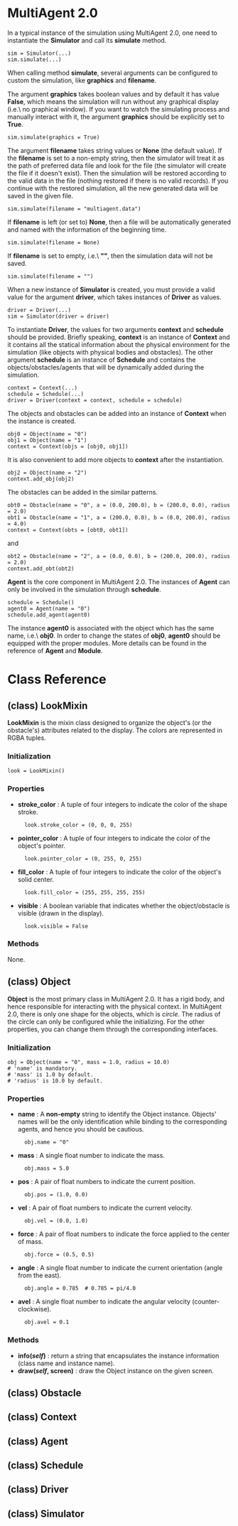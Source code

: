 # MultiAgent 2.0
In a typical instance of the simulation using MultiAgent 2.0,
one need to instantiate the <b>Simulator</b> and call its <b>simulate</b> method.

	sim = Simulator(...)
	sim.simulate(...)

When calling method <b>simulate</b>, several arguments can be configured to custom the simulation,
like <b>graphics</b> and <b>filename</b>.

The argument <b>graphics</b> takes boolean values and by default it has value <b>False</b>,
which means the simulation will run without any graphical display (i.e.\ no graphical window).
If you want to watch the simulating process and manually interact with it, the argument <b>graphics</b>
should be explicitly set to <b>True</b>.

 	sim.simulate(graphics = True)

The argument <b>filename</b> takes string values or <b>None</b> (the default value).
If the <b>filename</b> is set to a non-empty string, then the simulator will treat it as
the path of preferred data file and look for the file (the simulator will create the file
if it doesn't exist). Then the simulation will be restored according to the valid data
in the file (nothing restored if there is no valid records).
If you continue with the restored simulation,
all the new generated data will be saved in the given file.

 	sim.simulate(filename = "multiagent.data")

If <b>filename</b> is left (or set to) <b>None</b>, then a file will be automatically generated and
named with the information of the beginning time.

 	sim.simulate(filename = None)

If <b>filename</b> is set to empty, i.e.\ <b>""</b>, then the simulation data will not be saved.

 	sim.simulate(filename = "")

When a new instance of <b>Simulator</b> is created, you must provide a valid value for the argument
<b>driver</b>, which takes instances of <b>Driver</b> as values.

	driver = Driver(...)
	sim = Simulator(driver = driver)

To instantiate <b>Driver</b>, the values for two arguments <b>context</b> and <b>schedule</b> should
be provided. Briefly speaking, <b>context</b> is an instance of <b>Context</b> and it contains
all the statical information about the physical environment for the simulation (like objects with
physical bodies and obstacles). The other argument <b>schedule</b> is an instance of <b>Schedule</b> and
contains the objects/obstacles/agents that will be dynamically added during the simulation.

	context = Context(...)
	schedule = Schedule(...)
	driver = Driver(context = context, schedule = schedule)

The objects and obstacles can be added into an instance of <b>Context</b> when the instance is created.

	obj0 = Object(name = "0")
	obj1 = Object(name = "1")
	context = Context(objs = [obj0, obj1])

It is also convenient to add more objects to <b>context</b> after the instantiation.

	obj2 = Object(name = "2")
	context.add_obj(obj2)

The obstacles can be added in the similar patterns.

	obt0 = Obstacle(name = "0", a = (0.0, 200.0), b = (200.0, 0.0), radius = 2.0)
	obt1 = Obstacle(name = "1", a = (200.0, 0.0), b = (0.0, 200.0), radius = 4.0)
	context = Context(obts = [obt0, obt1])

and

	obt2 = Obstacle(name = "2", a = (0.0, 0.0), b = (200.0, 200.0), radius = 2.0)
	context.add_obt(obt2)

<b>Agent</b> is the core component in MultiAgent 2.0. The instances of <b>Agent</b> can only
be involved in the simulation through <b>schedule</b>.

	schedule = Schedule()
	agent0 = Agent(name = "0")
	schedule.add_agent(agent0)

The instance <b>agent0</b> is associated with the object which has the same name, i.e.\ <b>obj0</b>.
In order to change the states of <b>obj0</b>, <b>agent0</b> should be equipped with
the proper modules. More details can be found in the reference of <b>Agent</b> and <b>Module</b>.

# Class Reference

## (class) LookMixin

<b>LookMixin</b> is the mixin class designed to organize the object's
(or the obstacle's) attributes related to the display. The colors are
represented in RGBA tuples.

### Initialization

	look = LookMixin()

### Properties
- <b>stroke_color</b> : A tuple of four integers to indicate the color of the shape stroke.

		look.stroke_color = (0, 0, 0, 255)

- <b>pointer_color</b> : A tuple of four integers to indicate the color of the object's pointer.

		look.pointer_color = (0, 255, 0, 255)

- <b>fill_color</b> : A tuple of four integers to indicate the color of the object's solid center.

		look.fill_color = (255, 255, 255, 255)

- <b>visible</b> : A boolean variable that indicates whether the object/obstacle is visible (drawn in the display).

		look.visible = False

### Methods

None.

## (class) Object

<b>Object</b> is the most primary class in MultiAgent 2.0. It has a rigid body,
and hence responsible for interacting with the physical context. In MultiAgent 2.0,
there is only one shape for the objects, which is <i>circle</i>. The radius of the
circle can only be configured while the initializing. For the other properties,
you can change them through the corresponding interfaces.

### Initialization

	obj = Object(name = "0", mass = 1.0, radius = 10.0)
	# 'name' is mandatory.
	# 'mass' is 1.0 by default.
	# 'radius' is 10.0 by default.

### Properties
- <b>name</b> : A <b>non-empty</b> string to identify the Object instance.
Objects' names will be the only identification while binding to the corresponding agents,
and hence you should be cautious.  

		obj.name = "0"

- <b>mass</b> : A single float number to indicate the mass.

		obj.mass = 5.0

- <b>pos</b> : A pair of float numbers to indicate the current position.

		obj.pos = (1.0, 0.0)

- <b>vel</b> : A pair of float numbers to indicate the current velocity.

		obj.vel = (0.0, 1.0)

- <b>force</b> : A pair of float numbers to indicate the force applied to the center of mass.

		obj.force = (0.5, 0.5)

- <b>angle</b> : A single float number to indicate the current orientation (angle from the east).

		obj.angle = 0.785  # 0.785 = pi/4.0

- <b>avel</b> : A single float number to indicate the angular velocity (counter-clockwise).

		obj.avel = 0.1  

### Methods

- <b>info(<i>self</i>)</b> : return a string that encapsulates the instance information (class name and instance name).
- <b>draw(<i>self</i>, screen)</b> : draw the Object instance on the given screen.

## (class) Obstacle
## (class) Context
## (class) Agent
## (class) Schedule
## (class) Driver
## (class) Simulator
